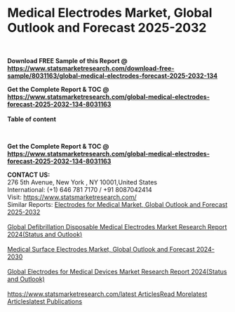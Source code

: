 <h1>Medical Electrodes Market, Global Outlook and Forecast 2025-2032</h1><br/><p><strong>Download FREE Sample of this Report @ <a href="https://www.statsmarketresearch.com/download-free-sample/8031163/global-medical-electrodes-forecast-2025-2032-134">https://www.statsmarketresearch.com/download-free-sample/8031163/global-medical-electrodes-forecast-2025-2032-134</a></strong></p><div><b>Get the Complete Report & TOC @ <a href="https://www.statsmarketresearch.com/global-medical-electrodes-forecast-2025-2032-134-8031163">https://www.statsmarketresearch.com/global-medical-electrodes-forecast-2025-2032-134-8031163</a></b></div><br><b>Table of content</b><p><br><div><b>Get the Complete Report & TOC @ <a href="https://www.statsmarketresearch.com/global-medical-electrodes-forecast-2025-2032-134-8031163">https://www.statsmarketresearch.com/global-medical-electrodes-forecast-2025-2032-134-8031163</a></b></div></p> <b>CONTACT US:</b><br>276 5th Avenue, New York , NY 10001,United States<br>International: (+1) 646 781 7170 / +91 8087042414<br>Visit: <a href="https://www.statsmarketresearch.com/">https://www.statsmarketresearch.com/</a><br>Similar Reports: <a href="https://www.statsmarketresearch.com/global-medical-electrodes-forecast-2025-2032-134-8031163">Electrodes for Medical Market, Global Outlook and Forecast 2025-2032</a><br/><br/><a href="https://www.statsmarketresearch.com/global-medical-electrodes-forecast-2025-2032-134-8031163">Global Defibrillation Disposable Medical Electrodes Market Research Report 2024(Status and Outlook)</a><br/><br/><a href="https://www.statsmarketresearch.com/global-medical-electrodes-forecast-2025-2032-134-8031163">Medical Surface Electrodes Market, Global Outlook and Forecast 2024-2030</a><br/><br/><a href="https://www.statsmarketresearch.com/global-medical-electrodes-forecast-2025-2032-134-8031163">Global Electrodes for Medical Devices Market Research Report 2024(Status and Outlook)</a><br/><br/><a href="https://gyeongbokgung.com">https://www.statsmarketresearch.com/</a><a href="https://hallyeomaritime.com">latest Articles</a><a href="https://jingwansa.com">Read More</a><a href=https://nguoiviet.jp/">latest Articles</a><a href="https://www.intelmarketresearch.com/">latest Publications</a>